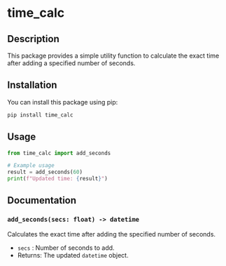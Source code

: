 # time_calc

## Description

This package provides a simple utility function to calculate the exact time after adding a specified number of seconds.

## Installation

You can install this package using pip:

```bash
pip install time_calc
```

## Usage

```python
from time_calc import add_seconds

# Example usage
result = add_seconds(60)
print(f"Updated time: {result}")
```

## Documentation

### `add_seconds(secs: float) -> datetime`

Calculates the exact time after adding the specified number of seconds.

- `secs` : Number of seconds to add.
- Returns: The updated `datetime` object.

